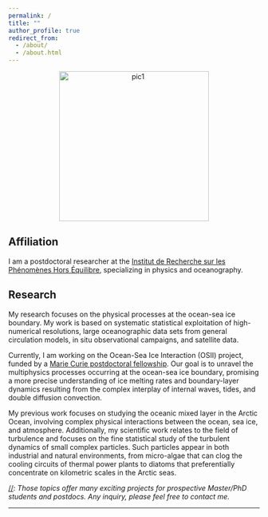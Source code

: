 ```yaml
---
permalink: /
title: ""
author_profile: true
redirect_from: 
  - /about/
  - /about.html
---
```


<center>
<img src="{{ site.baseurl }}/images/sa_0.jpeg" alt="pic1" style="height: 300px" >
</center>

## Affiliation

I am a postdoctoral researcher at the [Institut de Recherche sur les Phénomènes Hors Équilibre](https://irphe.univ-amu.fr/), specializing in physics and oceanography.

## Research

My research focuses on the physical processes at the ocean-sea ice boundary. My work is based on systematic statistical exploitation of high-numerical resolutions, large oceanographic data sets from general circulation models, in situ observational campaigns, and satellite data.

Currently, I am working on the Ocean-Sea Ice Interaction (OSII) project, funded by a [Marie Curie postdoctoral fellowship](https://marie-sklodowska-curie-actions.ec.europa.eu/actions/postdoctoral-fellowships). Our goal is to unravel the multiphysics processes occurring at the ocean-sea ice boundary, promising a more precise understanding of ice melting rates and boundary-layer dynamics resulting from the complex interplay of internal waves, tides, and double diffusion convection.

My previous work focuses on studying the oceanic mixed layer in the Arctic Ocean, involving complex physical interactions between the ocean, sea ice, and atmosphere. Additionally, my scientific work relates to the field of turbulence and focuses on the fine statistical study of the turbulent dynamics of small complex particles. Such particles appear in both industrial and natural environments, from micro-algae that can clog the cooling circuits of thermal power plants to diatoms that preferentially concentrate on kilometric scales in the Arctic seas.



[//]: *Those topics offer many exciting projects for prospective Master/PhD students and postdocs. Any inquiry, please  feel free to contact me.*


---

[//]: <> (<img src="{{ site.baseurl }}/images/logo_uca.png" alt="Université Côte d'Azur" style="height: 50px" >)
[//]: <> (<img src="{{ site.baseurl }}/images/logo-inphyni-bleu.png" alt="InPhyNi" style="height: 50px" >)